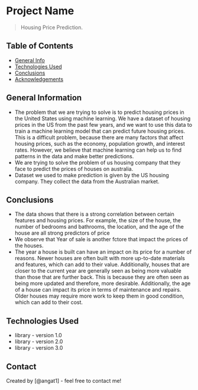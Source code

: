 # Project Name
> Housing Price Prediction.


## Table of Contents
* [General Info](#general-information)
* [Technologies Used](#technologies-used)
* [Conclusions](#conclusions)
* [Acknowledgements](#acknowledgements)

<!-- You can include any other section that is pertinent to your problem -->

## General Information
- The problem that we are trying to solve is to predict housing prices in the United States using machine learning. We have a dataset of housing prices in the US from the past few years, and we want to use this data to train a machine learning model that can predict future housing prices. This is a difficult problem, because there are many factors that affect housing prices, such as the economy, population growth, and interest rates. However, we believe that machine learning can help us to find patterns in the data and make better predictions.
- We are trying to solve the problem of us housing company that they face to predict the prices of houses on australia.
- Dataset we used to make prediction  is given by the US housing company. They collect the data from the Australian market.

<!-- You don't have to answer all the questions - just the ones relevant to your project. -->

## Conclusions
- The data shows that there is a strong correlation between certain features and housing prices. For example, the size of the house, the number of bedrooms and bathrooms, the location, and the age of the house are all strong predictors of price
- We observe that Year of sale is another fctore that impact the prices of the houses.
- The year a house is built can have an impact on its price for a number of reasons. Newer houses are often built with more up-to-date materials and features, which can add to their value. Additionally, houses that are closer to the current year are generally seen as being more valuable than those that are further back. This is because they are often seen as being more updated and therefore, more desirable. Additionally, the age of a house can impact its price in terms of maintenance and repairs. Older houses may require more work to keep them in good condition, which can add to their cost.

<!-- You don't have to answer all the questions - just the ones relevant to your project. -->


## Technologies Used
- library - version 1.0
- library - version 2.0
- library - version 3.0

<!-- As the libraries versions keep on changing, it is recommended to mention the version of library used in this project -->



## Contact
Created by [@angat1] - feel free to contact me!


<!-- Optional -->
<!-- ## License -->
<!-- This project is open source and available under the [... License](). -->

<!-- You don't have to include all sections - just the one's relevant to your project -->
